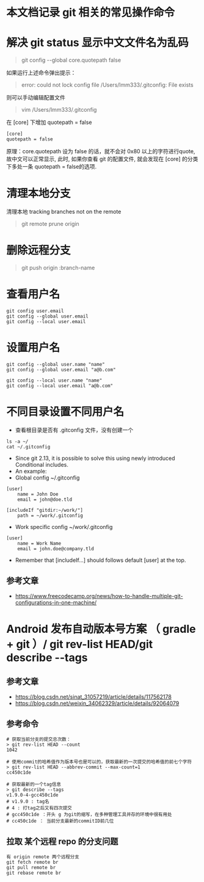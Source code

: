 # 本文档记录 git 相关的常见操作命令


# 解决 git status 显示中文文件名为乱码
> git config --global core.quotepath false

如果运行上述命令弹出提示： 
> error: could not lock config file /Users/lmm333/.gitconfig: File exists

则可以手动编辑配置文件
> vim /Users/lmm333/.gitconfig

在 [core] 下增加 quotepath = false

```
[core]
quotepath = false
```

原理：core.quotepath 设为 false 的话，就不会对 0x80 以上的字符进行quote, 故中文可以正常显示, 此时, 如果你查看 git 的配置文件, 就会发现在 [core] 的分类下多处一条 quotepath = false的选项.

# 清理本地分支
清理本地 tracking branches not on the remote
> git remote prune origin 

# 删除远程分支
> git push origin :branch-name

# 查看用户名
```shell
git config user.email
git config --global user.email
git config --local user.email
```

# 设置用户名

```shell
git config --global user.name "name"
git config --global user.email "a@b.com"

git config --local user.name "name"
git config --local user.email "a@b.com"
```

# 不同目录设置不同用户名
- 查看根目录是否有 .gitconfig 文件，没有创建一个

```shell
ls -a ~/
cat ~/.gitconfig
```

- Since git 2.13, it is possible to solve this using newly introduced Conditional includes.
- An example:
- Global config ~/.gitconfig
```
[user]
    name = John Doe
    email = john@doe.tld

[includeIf "gitdir:~/work/"]
    path = ~/work/.gitconfig
```

- Work specific config ~/work/.gitconfig
```
[user]
    name = Work Name
    email = john.doe@company.tld
```
- Remember that [includeIf...] should follows default [user] at the top.


## 参考文章
- https://www.freecodecamp.org/news/how-to-handle-multiple-git-configurations-in-one-machine/

# Android 发布自动版本号方案 （ gradle + git ）/ git rev-list HEAD/git describe --tags

## 参考文章
- https://blog.csdn.net/sinat_31057219/article/details/117562178
- https://blog.csdn.net/weixin_34062329/article/details/92064079

## 参考命令

```
# 获取当前分支的提交总次数：
> git rev-list HEAD --count
1042

# 使用commit的哈希值作为版本号也是可以的，获取最新的一次提交的哈希值的前七个字符
> git rev-list HEAD --abbrev-commit --max-count=1
cc450c1de

# 获取最新的一个tag信息
> git describe --tags
v1.9.0-4-gcc450c1de
# v1.9.0 : tag名
# 4 : 打tag之后又有四次提交
# gcc450c1de ：开头 g 为git的缩写，在多种管理工具并存的环境中很有用处
# cc450c1de ： 当前分支最新的commitID前几位
```

## 拉取 某个远程 repo 的分支问题
```
有 origin remote 两个远程分支
git fetch remote br
git pull remote br
git rebase remote br
```
